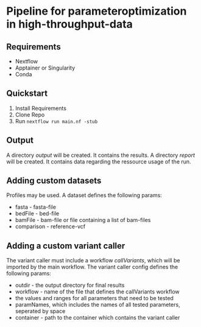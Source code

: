 # Pipeline for parameteroptimization in high-throughput-data
## Requirements
- Nextflow
- Apptainer or Singularity
- Conda

## Quickstart
1. Install Requirements
2. Clone Repo
3. Run ```nextflow run main.nf -stub```

## Output
A directory _output_ will be created. It contains the results.
A directory _report_ will be created. It contains data regarding the ressource usage of the run.

## Adding custom datasets
Profiles may be used. A dataset defines the following params:
- fasta - fasta-file
- bedFile - bed-file
- bamFile - bam-file or file containing a list of bam-files
- comparison - reference-vcf

## Adding a custom variant caller
The variant caller must include a workflow _callVariants_, which will be imported by the main workflow.
The variant caller config defines the following params:
- outdir - the output directory for final results
- workflow - name of the file that defines the callVariants workflow
- the values and ranges for all parameters that need to be tested
- paramNames, which includes the names of all tested parameters, seperated by space
- container - path to the container which contains the variant caller

